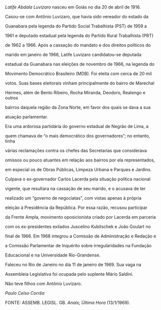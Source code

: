 

*Latife Abdala Luvizaro* nasceu em Goiás no dia 20 de abril de 1916.



Casou-se com Antônio Luvizaro, que havia sido vereador do estado da

Guanabara pela legenda do Partido Social Trabalhista (PST) de 1959 a

1961 e deputado estadual pela legenda do Partido Rural Trabalhista (PRT)

de 1962 a 1966. Após a cassação do mandato e dos direitos políticos do

marido em janeiro de 1966, Latife Luvizaro candidatou-se deputada

estadual da Guanabara nas eleições de novembro de 1966, na legenda do

Movimento Democrático Brasileiro (MDB). Foi eleita com cerca de 20 mil

votos. Suas bases eleitorais vinham principalmente do bairro de Marechal

Hermes, além de Bento Ribeiro, Rocha Miranda, Deodoro, Realengo e outros

bairros daquela região da Zona Norte, em favor dos quais se dava a sua

atuação parlamentar.



Era uma ardorosa partidária do governo estadual de Negrão de Lima, a

quem chamava de “o mais democrático dos governadores”; no entanto, tinha

várias reclamações contra os chefes das Secretarias que considerava

omissos ou pouco atuantes em relação aos bairros por ela representados,

em especial os de Obras Públicas, Limpeza Urbana e Parques e Jardins.

Culpava o ex-governador Carlos Lacerda pela situação política nacional

vigente, que resultara na cassação de seu marido, e o acusava de ter

realizado um “governo de negociatas”, com vistas apenas à própria

eleição à Presidência da República. Por essa razão, recusou participar

da Frente Ampla, movimento oposicionista criado por Lacerda em parceria

com os ex-presidentes exilados Juscelino Kubitschek e João Goulart no

final de 1966. Em 1968 integrou a Comissão de Administração e Redação e

a Comissão Parlamentar de Inquérito sobre irregularidades na Fundação

Educacional e na Universidade Rio-Grandense.



Faleceu no Rio de Janeiro no dia 11 de janeiro de 1969. Sua vaga na

Assembleia Legislativa foi ocupada pelo suplente Mário Saldini.



Não teve filhos com Antônio Luvizaro.



*Paulo Celso Corrêa*



FONTE: ASSEMB. LEGISL. GB. *Anais*; *Última Hora* (13/1/1969).

